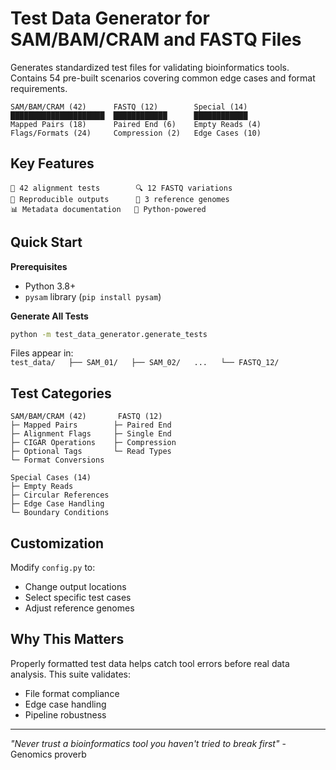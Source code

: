 # Test Data Generator for SAM/BAM/CRAM and FASTQ Files

Generates standardized test files for validating bioinformatics tools. Contains 54 pre-built scenarios covering common edge cases and format requirements.

```text
SAM/BAM/CRAM (42)      FASTQ (12)        Special (14)
█████████████████████  ████████████      ████████████
Mapped Pairs (18)      Paired End (6)    Empty Reads (4)
Flags/Formats (24)     Compression (2)   Edge Cases (10)
```

## Key Features

```plaintext
📂 42 alignment tests        🔍 12 FASTQ variations
🔄 Reproducible outputs      🧬 3 reference genomes
📊 Metadata documentation   🐍 Python-powered
```

## Quick Start

**Prerequisites**  
- Python 3.8+  
- `pysam` library (`pip install pysam`)

**Generate All Tests**  
```bash
python -m test_data_generator.generate_tests
```

Files appear in:  
`test_data/  
├── SAM_01/  
├── SAM_02/  
...  
└── FASTQ_12/`

## Test Categories

```text
SAM/BAM/CRAM (42)       FASTQ (12)
├─ Mapped Pairs        ├─ Paired End
├─ Alignment Flags     ├─ Single End  
├─ CIGAR Operations    ├─ Compression
├─ Optional Tags       └─ Read Types
└─ Format Conversions

Special Cases (14)
├─ Empty Reads
├─ Circular References
├─ Edge Case Handling
└─ Boundary Conditions
```

## Customization  
Modify `config.py` to:  
- Change output locations  
- Select specific test cases  
- Adjust reference genomes

## Why This Matters  
Properly formatted test data helps catch tool errors before real data analysis. This suite validates:  
- File format compliance  
- Edge case handling  
- Pipeline robustness

---

*"Never trust a bioinformatics tool you haven't tried to break first"* - Genomics proverb
